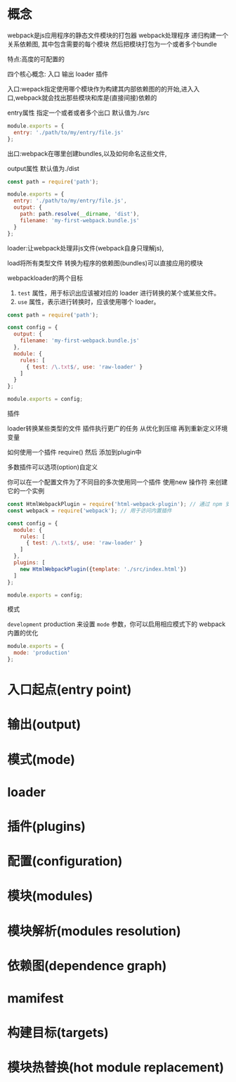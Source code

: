 # 概念

webpack是js应用程序的静态文件模块的打包器 webpack处理程序 递归构建一个关系依赖图, 其中包含需要的每个模块 然后把模块打包为一个或者多个bundle

特点:高度的可配置的 

四个核心概念: 入口 输出 loader 插件

入口:wepack指定使用哪个模块作为构建其内部依赖图的的开始,进入入口,webpack就会找出那些模块和库是(直接间接)依赖的

entry属性 指定一个或者或者多个出口 默认值为./src

```js
module.exports = {
  entry: './path/to/my/entry/file.js'
};
```

出口:webpack在哪里创建bundles,以及如何命名这些文件,

output属性 默认值为./dist

```js
const path = require('path');

module.exports = {
  entry: './path/to/my/entry/file.js',
  output: {
    path: path.resolve(__dirname, 'dist'),
    filename: 'my-first-webpack.bundle.js'
  }
};
```

loader:让webpack处理非js文件(webpack自身只理解js),

load将所有类型文件 转换为程序的依赖图(bundles)可以直接应用的模块

webpackloader的两个目标

1. `test` 属性，用于标识出应该被对应的 loader 进行转换的某个或某些文件。
2. `use` 属性，表示进行转换时，应该使用哪个 loader。

```js
const path = require('path');

const config = {
  output: {
    filename: 'my-first-webpack.bundle.js'
  },
  module: {
    rules: [
      { test: /\.txt$/, use: 'raw-loader' }
    ]
  }
};

module.exports = config;
```

插件

loader转换某些类型的文件 插件执行更广的任务 从优化到压缩 再到重新定义环境变量

如何使用一个插件 require() 然后 添加到plugin中 

多数插件可以选项(option)自定义

你可以在一个配置文件为了不同目的多次使用同一个插件 使用new 操作符 来创建它的一个实例

```js
const HtmlWebpackPlugin = require('html-webpack-plugin'); // 通过 npm 安装
const webpack = require('webpack'); // 用于访问内置插件

const config = {
  module: {
    rules: [
      { test: /\.txt$/, use: 'raw-loader' }
    ]
  },
  plugins: [
    new HtmlWebpackPlugin({template: './src/index.html'})
  ]
};

module.exports = config;
```

模式

 `development`    production   来设置 `mode` 参数，你可以启用相应模式下的 webpack 内置的优化 

```js
module.exports = {
  mode: 'production'
};
```



# 入口起点(entry  point)

# 输出(output)

# 模式(mode)

# loader

# 插件(plugins)

# 配置(configuration)

# 模块(modules)

# 模块解析(modules resolution)

# 依赖图(dependence graph)

# mamifest

# 构建目标(targets)

# 模块热替换(hot module replacement)